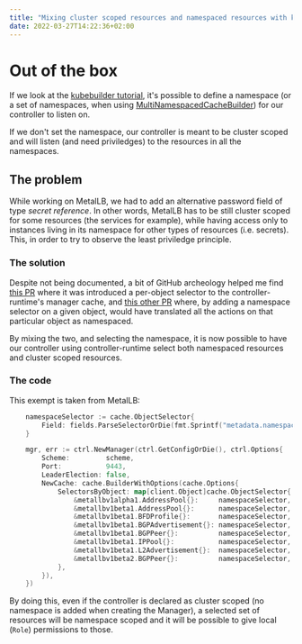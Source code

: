 ```yaml
---
title: "Mixing cluster scoped resources and namespaced resources with kubebuilder and controller runtime"
date: 2022-03-27T14:22:36+02:00
---
```

# Out of the box

If we look at the [kubebuilder tutorial](https://book.kubebuilder.io/cronjob-tutorial/empty-main.html), it's possible to define a namespace (or a set of namespaces, when using [MultiNamespacedCacheBuilder](https://pkg.go.dev/sigs.k8s.io/controller-runtime/pkg/cache#MultiNamespacedCacheBuilder)) for our controller to listen on.

If we don't set the namespace, our controller is meant to be cluster scoped and will listen (and need priviledges) to the resources in all the namespaces.

## The problem

While working on MetalLB, we had to add an alternative password field of type _secret reference_. In other words, MetalLB has to be still cluster scoped for some resources (the services for example), while having access only to instances living in its namespace for other types of resources (i.e. secrets). This, in order to try to observe the least priviledge principle.

### The solution

Despite not being documented, a bit of GitHub archeology helped me find [this PR](https://github.com/kubernetes-sigs/controller-runtime/pull/1435) where it was introduced a per-object selector to the controller-runtime's manager cache, and [this other PR](https://github.com/kubernetes-sigs/controller-runtime/pull/1602) where, by adding a namespace selector on a given object, would have translated all the actions on that particular object as namespaced.

By mixing the two, and selecting the namespace, it is now possible to have our controller using controller-runtime select both namespaced resources and cluster scoped resources.

### The code

This exempt is taken from MetalLB:

```go
	namespaceSelector := cache.ObjectSelector{
		Field: fields.ParseSelectorOrDie(fmt.Sprintf("metadata.namespace=%s", cfg.Namespace)),
	}

	mgr, err := ctrl.NewManager(ctrl.GetConfigOrDie(), ctrl.Options{
		Scheme:         scheme,
		Port:           9443,
		LeaderElection: false,
		NewCache: cache.BuilderWithOptions(cache.Options{
			SelectorsByObject: map[client.Object]cache.ObjectSelector{
				&metallbv1alpha1.AddressPool{}:     namespaceSelector,
				&metallbv1beta1.AddressPool{}:      namespaceSelector,
				&metallbv1beta1.BFDProfile{}:       namespaceSelector,
				&metallbv1beta1.BGPAdvertisement{}: namespaceSelector,
				&metallbv1beta1.BGPPeer{}:          namespaceSelector,
				&metallbv1beta1.IPPool{}:           namespaceSelector,
				&metallbv1beta1.L2Advertisement{}:  namespaceSelector,
				&metallbv1beta2.BGPPeer{}:          namespaceSelector,
			},
		}),
	})
```

By doing this, even if the controller is declared as cluster scoped (no namespace is added when creating the Manager), a selected set of resources will be namespace scoped and it will be possible to give local (`Role`) permissions to those.
